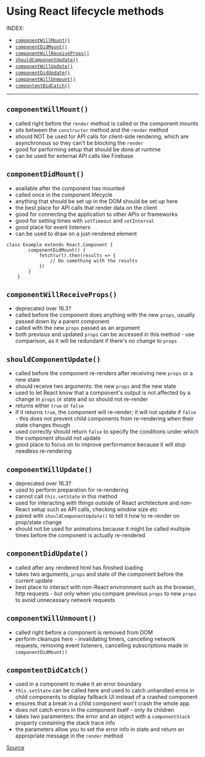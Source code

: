 # Using React lifecycle methods <!-- omit in toc -->

INDEX:

- [`componentWillMount()`](#componentwillmount)
- [`componentDidMount()`](#componentdidmount)
- [`componentWillReceiveProps()`](#componentwillreceiveprops)
- [`shouldComponentUpdate()`](#shouldcomponentupdate)
- [`componentWillUpdate()`](#componentwillupdate)
- [`componentDidUpdate()`](#componentdidupdate)
- [`componentWillUnmount()`](#componentwillunmount)
- [`compontentDidCatch()`](#compontentdidcatch)

---

## `componentWillMount()`

* called right before the `render` method is called or the component mounts
* sits between the `constructor` method and the `render` method
* should NOT be used for API calls for client-side rendering, which are asynchronous so they can't be blocking the `render`
* good for performing setup that should be done at runtime
* can be used for external API calls like Firebase

## `componentDidMount()`

* available after the component has mounted
* called once in the component lifecycle
* anything that should be set up in the DOM should be set up here
* the best place for API calls that render data on the client
* good for connecting the application to other APIs or frameworks
* good for setting times with `setTimeout` and `setInterval`
* good place for event listeners
* can be used to draw on a just-rendered element
  
```
class Example extends React.Component {
        componentDidMount() {
            fetch(url).then(results => {
                // Do something with the results
            })
        }
    }
```

## `componentWillReceiveProps()`

* deprecated over 16.3?
* called before the component does anything with the new `props`, usually passed down by a parent component
* called with the new `props` passed as an argument
* both previous and updated `props` can be accessed in this method - use comparison, as it will be redundant if there's no change to `props`

## `shouldComponentUpdate()`

* called before the component re-renders after receiving new `props` or a new state
* should receive two arguments: the new `props` and the new state
* used to let React know that a component's output is not affected by a change in `props` or state and so should not re-render
* returns either `true` or `false`
* if it returns `true`, the component will re-render; it will not update if `false` - this does not prevent child components from re-rendering when their state changes though
* used correctly should return `false` to specify the conditions under which the component should not update
* good place to focus on to improve performance because it will stop needless re-rendering

## `componentWillUpdate()`

* deprecated over 16.3?
* used to perform preparation for re-rendering
* cannot call `this.setState` in this method
* used for interacting with things outside of React architecture and non-React setup such as API calls, checking window size etc
* paired with `shouldComponentUpdate()` to tell it how to re-render on prop/state change
* should not be used for animations because it might be called multiple times before the component is actually re-rendered

## `componentDidUpdate()`

* called after any rendered html has finished loading
* takes two arguments, `props` and state of the component before the current update
* best place to interact with non-React environment such as the browser, http requests - but only when you compare previous `props` to new `props` to avoid unnecessary network requests

## `componentWillUnmount()`

* called right before a component is removed from DOM
* perform cleanups here - invalidating timers, cancelling network requests, removing event listeners, cancelling subscriptions made in `componentDidMount()`

## `compontentDidCatch()`

* used in a component to make it an error boundary
* `this.setState` can be called here and used to catch unhandled erros in child components to display fallback UI instead of a crashed component
* ensures that a break in a child component won't crash the whole app
* does not catch errors in the component itself - only its children
* takes two paramenters: the error and an object with a `componentStack` property containing the stack trace info
* the parameters allow you to set the error info in state and return an appropriate message in the `render` method

[Source](https://blog.pusher.com/beginners-guide-react-component-lifecycle/)